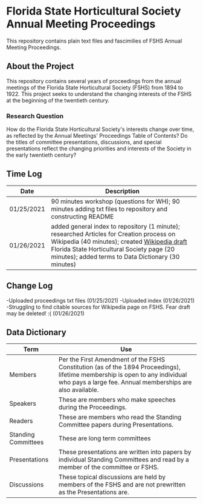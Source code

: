 # Florida State Horticultural Society Annual Meeting Proceedings
 This repository contains plain text files and fascimilies of FSHS Annual Meeting Proceedings.

 ## About the Project

 This repository contains several years of proceedings from the annual meetings of the Florida State Horticultural Society (FSHS) from 1894 to 1922. This project seeks to understand the changing interests of the FSHS at the beginning of the twentieth century.

 ### Research Question
 How do the Florida State Horticultural Society's interests change over time, as reflected by the Annual Meetings' Proceedings Table of Contents? Do the titles of committee presentations, discussions, and special presentations reflect the changing priorities and interests of the Society in the early twentieth century?
 
## Time Log
| Date | Description |
| ------- | --------- |
| 01/25/2021 | 90 minutes workshop (questions for WH); 90 minutes adding txt files to repository and constructing README
| 01/26/2021 | added general index to repository (1 minute); researched Articles for Creation process on Wikipedia (40 minutes); created [Wikipedia draft](https://en.wikipedia.org/wiki/Draft:Florida_State_Horticultural_Society) Florida State Horticultural Society page (20 minutes); added terms to Data Dictionary (30 minutes)

## Change Log
-Uploaded proceedings txt files (01/25/2021)
-Uploaded index (01/26/2021)
-Struggling to find citable sources for Wikipedia page on FSHS. Fear draft may be deleted! :( (01/26/2021)

## Data Dictionary
| Term | Use    |
| --------- | -------- |
| Members | Per the First Amendment of the FSHS Constitution (as of the 1894 Proceedings), lifetime membership is open to any individual who pays a large fee. Annual memberships are also available. |
| Speakers | These are members who make speeches during the Proceedings. |
Readers | These are members who read the Standing Committee papers during Presentations.
| Standing Committees | These are long term committees |
| Presentations | These presentations are written into papers by individual Standing Committees and read by a member of the committee or FSHS. |
| Discussions | These topical discussions are held by members of the FSHS and are not prewritten as the Presentations are. |
